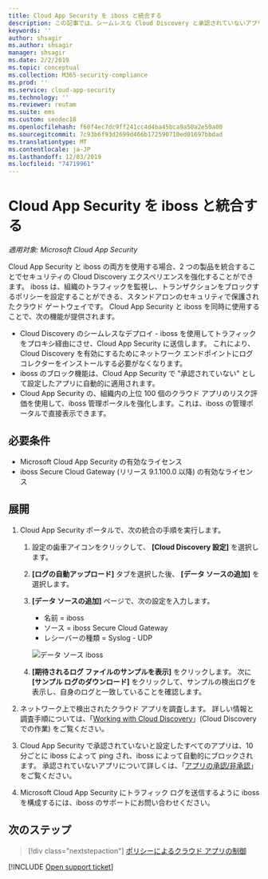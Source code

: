 ```yaml
---
title: Cloud App Security を iboss と統合する
description: この記事では、シームレスな Cloud Discovery と承認されていないアプリの自動ブロックのために Microsoft Cloud App Security と iboss Secure Cloud Gateway を統合する方法について説明します。
keywords: ''
author: shsagir
ms.author: shsagir
manager: shsagir
ms.date: 2/2/2019
ms.topic: conceptual
ms.collection: M365-security-compliance
ms.prod: ''
ms.service: cloud-app-security
ms.technology: ''
ms.reviewer: reutam
ms.suite: ems
ms.custom: seodec18
ms.openlocfilehash: f60f4ec7dc9ff241cc4d4ba45bca9a50a2e50a00
ms.sourcegitcommit: 7c93b6f93d2699d466b172590710ed01697bbdad
ms.translationtype: MT
ms.contentlocale: ja-JP
ms.lasthandoff: 12/03/2019
ms.locfileid: "74719961"
---
```

# <a name="integrate-cloud-app-security-with-iboss"></a>Cloud App Security を iboss と統合する

*適用対象: Microsoft Cloud App Security*

Cloud App Security と iboss の両方を使用する場合、2 つの製品を統合することでセキュリティの Cloud Discovery エクスペリエンスを強化することができます。 iboss は、組織のトラフィックを監視し、トランザクションをブロックするポリシーを設定することができる、スタンドアロンのセキュリティで保護されたクラウド ゲートウェイです。 Cloud App Security と iboss を同時に使用することで、次の機能が提供されます。

- Cloud Discovery のシームレスなデプロイ - iboss を使用してトラフィックをプロキシ経由にさせ、Cloud App Security に送信します。 これにより、Cloud Discovery を有効にするためにネットワーク エンドポイントにログ コレクターをインストールする必要がなくなります。
- iboss のブロック機能は、Cloud App Security で "承認されていない" として設定したアプリに自動的に適用されます。
- Cloud App Security の、組織内の上位 100 個のクラウド アプリのリスク評価を使用して、iboss 管理ポータルを強化します。これは、iboss の管理ポータルで直接表示できます。

## <a name="prerequisites"></a>必要条件

- Microsoft Cloud App Security の有効なライセンス
- iboss Secure Cloud Gateway (リリース 9.1.100.0 以降) の有効なライセンス

## <a name="deployment"></a>展開

1. Cloud App Security ポータルで、次の統合の手順を実行します。
    1. 設定の歯車アイコンをクリックして、 **[Cloud Discovery 設定]** を選択します。
    2. **[ログの自動アップロード]** タブを選択した後、 **[データ ソースの追加]** を選択します。
    3. **[データ ソースの追加]** ページで、次の設定を入力します。

        - 名前 = iboss
        - ソース = iboss Secure Cloud Gateway
        - レシーバーの種類 = Syslog - UDP

        ![データ ソース iboss](media/iboss-integration.png)

    4. **[期待されるログ ファイルのサンプルを表示]** をクリックします。 次に **[サンプル ログのダウンロード]** をクリックして、サンプルの検出ログを表示し、自身のログと一致していることを確認します。<br />

1. ネットワーク上で検出されたクラウド アプリを調査します。 詳しい情報と調査手順については、「[Working with Cloud Discovery](working-with-cloud-discovery-data.md)」(Cloud Discovery での作業) をご覧ください。

1. Cloud App Security で承認されていないと設定したすべてのアプリは、10 分ごとに iboss によって ping され、iboss によって自動的にブロックされます。 承認されていないアプリについて詳しくは、「[アプリの承認/非承認](governance-discovery.md#BKMK_SanctionApp)」をご覧ください。

1. Microsoft Cloud App Security にトラフィック ログを送信するように iboss を構成するには、iboss のサポートにお問い合わせください。

## <a name="next-steps"></a>次のステップ

> [!div class="nextstepaction"]
> [ポリシーによるクラウド アプリの制御](control-cloud-apps-with-policies.md)

[!INCLUDE [Open support ticket](includes/support.md)]
